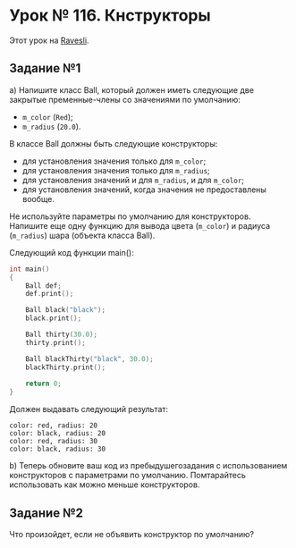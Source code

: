 # Урок № 116. Кнструкторы

Этот урок на [Ravesli](https://ravesli.com/urok-116-konstruktory/).

## Задание №1

a) Напишите класс Ball, который должен иметь следующие две закрытые пременные-члены со значениями по умолчанию:

- `m_color` (`Red`);
- `m_radius` (`20.0`).

В классе Ball должны быть следующие конструкторы:

- для установления значения только для `m_color`;
- для установления значения только для `m_radius`;
- для установления значений и для `m_radius`, и для `m_color`;
- для установления значений, когда значения не предоставлены вообще.

Не используйте параметры по умолчанию для конструкторов. Напишите еще одну функцию для вывода цвета (`m_color`) и радиуса (`m_radius`) шара (объекта класса Ball).

Следующий код функции main():

```c++
int main()
{
    Ball def;
    def.print();

    Ball black("black");
    black.print();

    Ball thirty(30.0);
    thirty.print();

    Ball blackThirty("black", 30.0);
    blackThirty.print();
    
    return 0;
}
```

Должен выдавать следующий результат:

```
color: red, radius: 20
color: black, radius: 20
color: red, radius: 30
color: black, radius: 30
```

b) Теперь обновите ваш код из пребыдушегозадания с использованием конструкторов с параметрами по умолчанию. Помтарайтесь использовать как можно меньше конструкторов.

## Задание №2

Что произойдет, если не объявить конструктор по умолчанию?